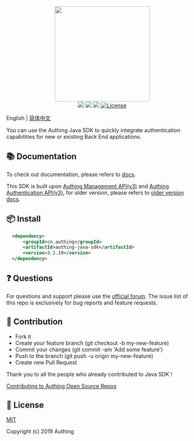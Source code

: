 <div align=center>
  <img width="250" src="https://files.authing.co/authing-console/authing-logo-new-20210924.svg" />
</div>
<div align="center">
  <a href="javascript:;"><img src="https://img.shields.io/badge/test-passing-brightgreen" /></a>
  <a href="https://forum.authing.cn/" target="_blank"><img src="https://img.shields.io/badge/chat-forum-blue" /></a>
  <a href="https://console.authing.cn/openapi/" target="_blank"><img src="https://img.shields.io/badge/docs-passing-brightgreen" /></a>
  <a href="javascript:;"><img src="https://img.shields.io/badge/License-MIT-success" alt="License"></a>
</div>

English | [简体中文](./README-zh_CN.md)

You can use the Authing Java SDK to quickly integrate authentication capabilities for new or existing Back End applications.


## 📚 Documentation

To check out documentation, please refers to [docs](https://docs.authing.cn/v3/reference/sdk/java/install.html).

This SDK is built upon [Authing Management API(v3)](https://api.authing.cn/openapi/v3/management/) and [Authing Authentication API(v3)](https://api.authing.cn/openapi/v3/authentication/), for older version, please refers to [older version docs](https://docs.authing.cn/v2/reference/sdk-for-java/).

## 📦 Install

```xml
  <dependency>
      <groupId>cn.authing</groupId>
      <artifactId>authing-java-sdk</artifactId>
      <version>3.1.19</version>
  </dependency>
```

## ❓ Questions

For questions and support please use the [official forum](https://forum.authing.cn/). The issue list of this repo is exclusively for bug reports and feature requests.

## 🤝 Contribution

- Fork it
- Create your feature branch (git checkout -b my-new-feature)
- Commit your changes (git commit -am 'Add some feature')
- Push to the branch (git push -u origin my-new-feature)
- Create new Pull Request

Thank you to all the people who already contributed to Java SDK !

[Contributing to Authing Open Source Repos](https://github.com/Authing/.github/blob/main/CONTRIBUTING.md#English)

## 🎁 License

[MIT](https://opensource.org/licenses/MIT)

Copyright (c) 2019 Authing
